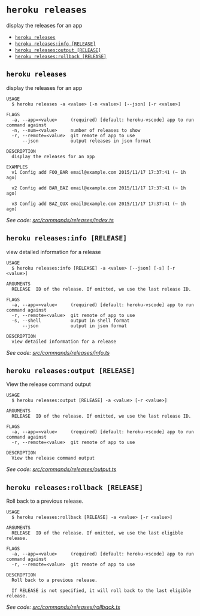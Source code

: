 `heroku releases`
=================

display the releases for an app

* [`heroku releases`](#heroku-releases)
* [`heroku releases:info [RELEASE]`](#heroku-releasesinfo-release)
* [`heroku releases:output [RELEASE]`](#heroku-releasesoutput-release)
* [`heroku releases:rollback [RELEASE]`](#heroku-releasesrollback-release)

## `heroku releases`

display the releases for an app

```
USAGE
  $ heroku releases -a <value> [-n <value>] [--json] [-r <value>]

FLAGS
  -a, --app=<value>     (required) [default: heroku-vscode] app to run command against
  -n, --num=<value>     number of releases to show
  -r, --remote=<value>  git remote of app to use
      --json            output releases in json format

DESCRIPTION
  display the releases for an app

EXAMPLES
  v1 Config add FOO_BAR email@example.com 2015/11/17 17:37:41 (~ 1h ago)

  v2 Config add BAR_BAZ email@example.com 2015/11/17 17:37:41 (~ 1h ago)

  v3 Config add BAZ_QUX email@example.com 2015/11/17 17:37:41 (~ 1h ago)
```

_See code: [src/commands/releases/index.ts](https://github.com/heroku/cli/blob/v10.0.3-alpha.0/packages/cli/src/commands/releases/index.ts)_

## `heroku releases:info [RELEASE]`

view detailed information for a release

```
USAGE
  $ heroku releases:info [RELEASE] -a <value> [--json] [-s] [-r <value>]

ARGUMENTS
  RELEASE  ID of the release. If omitted, we use the last release ID.

FLAGS
  -a, --app=<value>     (required) [default: heroku-vscode] app to run command against
  -r, --remote=<value>  git remote of app to use
  -s, --shell           output in shell format
      --json            output in json format

DESCRIPTION
  view detailed information for a release
```

_See code: [src/commands/releases/info.ts](https://github.com/heroku/cli/blob/v10.0.3-alpha.0/packages/cli/src/commands/releases/info.ts)_

## `heroku releases:output [RELEASE]`

View the release command output

```
USAGE
  $ heroku releases:output [RELEASE] -a <value> [-r <value>]

ARGUMENTS
  RELEASE  ID of the release. If omitted, we use the last release ID.

FLAGS
  -a, --app=<value>     (required) [default: heroku-vscode] app to run command against
  -r, --remote=<value>  git remote of app to use

DESCRIPTION
  View the release command output
```

_See code: [src/commands/releases/output.ts](https://github.com/heroku/cli/blob/v10.0.3-alpha.0/packages/cli/src/commands/releases/output.ts)_

## `heroku releases:rollback [RELEASE]`

Roll back to a previous release.

```
USAGE
  $ heroku releases:rollback [RELEASE] -a <value> [-r <value>]

ARGUMENTS
  RELEASE  ID of the release. If omitted, we use the last eligible release.

FLAGS
  -a, --app=<value>     (required) [default: heroku-vscode] app to run command against
  -r, --remote=<value>  git remote of app to use

DESCRIPTION
  Roll back to a previous release.

  If RELEASE is not specified, it will roll back to the last eligible release.
```

_See code: [src/commands/releases/rollback.ts](https://github.com/heroku/cli/blob/v10.0.3-alpha.0/packages/cli/src/commands/releases/rollback.ts)_
